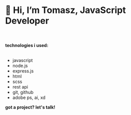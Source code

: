 <h1>👋 Hi, I’m Tomasz, JavaScript Developer</h1>
<!-- i'm looking for a my first real job as a javascript/node.js dev. i can learn new stuff if it's required. -->
</br>
</br>
<b>technologies i used:</b>
</br>
</br>
<ul>
  <li>javascript</li>
  <li>node.js</li>
  <li>express.js</li>
  <li>html</li>
  <li>scss</li>
  <li>rest api</li>
  <li>git, github</li>
  <li>adobe ps, ai, xd</li>
</ul>

<b>got a project? let's talk!</b>
